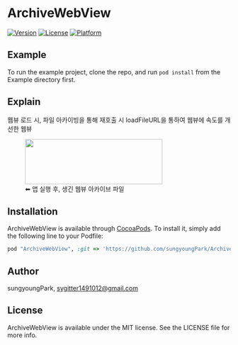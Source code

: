 # ArchiveWebView

<!-- [![CI Status](https://img.shields.io/travis/sungyoungPark/ArchiveWebView.svg?style=flat)](https://travis-ci.org/sungyoungPark/ArchiveWebView) -->
[![Version](https://img.shields.io/cocoapods/v/ArchiveWebView.svg?style=flat)](https://cocoapods.org/pods/ArchiveWebView)
[![License](https://img.shields.io/cocoapods/l/ArchiveWebView.svg?style=flat)](https://cocoapods.org/pods/ArchiveWebView)
[![Platform](https://img.shields.io/cocoapods/p/ArchiveWebView.svg?style=flat)](https://cocoapods.org/pods/ArchiveWebView)

## Example

To run the example project, clone the repo, and run `pod install` from the Example directory first.

## Explain

웹뷰 로드 시, 파일 아카이빙을 통해 재호출 시 loadFileURL을 통하여 웹뷰에 속도를 개선한 웹뷰

<div>
<figure> 
<img src="appImageSrc/downImg.png" width="310" height="102">
<figcaption>⬅︎ 앱 실행 후, 생긴 웹뷰 아카이브 파일</figcaption>
</figure>
</div>

## Installation

ArchiveWebView is available through [CocoaPods](https://cocoapods.org). To install
it, simply add the following line to your Podfile:

```ruby
pod "ArchiveWebView", :git => 'https://github.com/sungyoungPark/ArchiveWebView.git', :tag => '0.1.0'
```

## Author

sungyoungPark, sygitter1491012@gmail.com

 
## License

ArchiveWebView is available under the MIT license. See the LICENSE file for more info.


